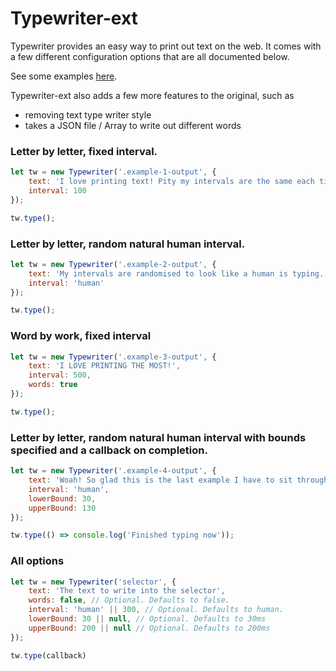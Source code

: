 Typewriter-ext
==============

Typewriter provides an easy way to print out text on the web. It comes with a
few different configuration options that are all documented below.

See some examples [here](http://connoratherton.com/typewriter).

Typewriter-ext also adds a few more features to the original, such as
+ removing text type writer style
+ takes a JSON file / Array to write out different words

### Letter by letter, fixed interval.

``` js
let tw = new Typewriter('.example-1-output', {
    text: 'I love printing text! Pity my intervals are the same each time.',
    interval: 100
});

tw.type();
```

### Letter by letter, random natural human interval.

``` js
let tw = new Typewriter('.example-2-output', {
    text: 'My intervals are randomised to look like a human is typing.',
    interval: 'human'
});

tw.type();
```

### Word by work, fixed interval

``` js
let tw = new Typewriter('.example-3-output', {
    text: 'I LOVE PRINTING THE MOST!',
    interval: 500,
    words: true
});

tw.type();
```

### Letter by letter, random natural human interval with bounds specified and a callback on completion.

``` js
let tw = new Typewriter('.example-4-output', {
    text: 'Woah! So glad this is the last example I have to sit through.',
    interval: 'human',
    lowerBound: 30,
    upperBound: 130
});

tw.type(() => console.log('Finished typing now'));
```

### All options

``` js
let tw = new Typewriter('selector', {
    text: 'The text to write into the selector',
    words: false, // Optional. Defaults to false.
    interval: 'human' || 300, // Optional. Defaults to human.
    lowerBound: 30 || null, // Optional. Defaults to 30ms
    upperBound: 200 || null // Optional. Defaults to 200ms
});

tw.type(callback)
```